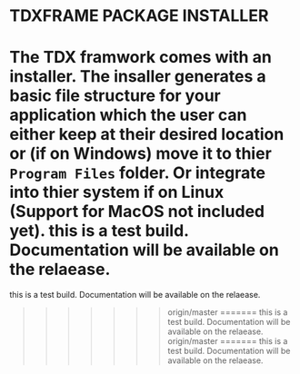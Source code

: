 # TDXFRAME PACKAGE INSTALLER

The TDX framwork comes with an installer. The insaller generates a basic file structure for your application which the user can either keep at their desired location or (if on Windows) move it to thier `Program Files` folder. Or integrate into thier system if on Linux (Support for MacOS not included yet).
this is a test build. Documentation will be available on the relaease.
=======
this is a test build. Documentation will be available on the relaease.
>>>>>>> origin/master
=======
this is a test build. Documentation will be available on the relaease.
>>>>>>> origin/master
=======
this is a test build. Documentation will be available on the relaease.
